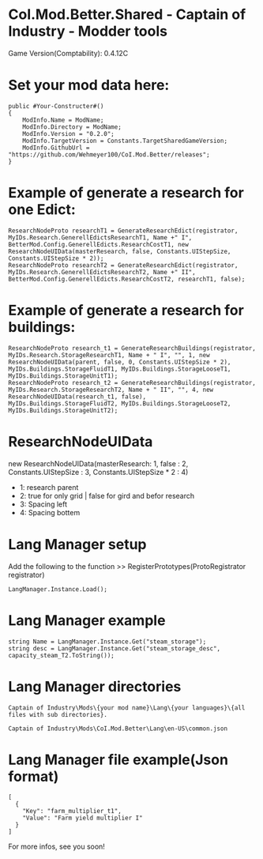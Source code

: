 # CoI.Mod.Better.Shared - Captain of Industry - Modder tools

Game Version(Comptability): 0.4.12C


# Set your mod data here:

	public #Your-Constructer#()
	{
		ModInfo.Name = ModName;
		ModInfo.Directory = ModName;
		ModInfo.Version = "0.2.0";
		ModInfo.TargetVersion = Constants.TargetSharedGameVersion;
		ModInfo.GithubUrl = "https://github.com/Wehmeyer100/CoI.Mod.Better/releases";
	}
    
# Example of generate a research for one Edict:

	ResearchNodeProto researchT1 = GenerateResearchEdict(registrator, MyIDs.Research.GenerellEdictsResearchT1, Name +" I", BetterMod.Config.GenerellEdicts.ResearchCostT1, new ResearchNodeUIData(masterResearch, false, Constants.UIStepSize, Constants.UIStepSize * 2));
	ResearchNodeProto researchT2 = GenerateResearchEdict(registrator, MyIDs.Research.GenerellEdictsResearchT2, Name +" II", BetterMod.Config.GenerellEdicts.ResearchCostT2, researchT1, false);
      
# Example of generate a research for buildings:    
	ResearchNodeProto research_t1 = GenerateResearchBuildings(registrator, MyIDs.Research.StorageResearchT1, Name + " I", "", 1, new ResearchNodeUIData(parent, false, 0, Constants.UIStepSize * 2), MyIDs.Buildings.StorageFluidT1, MyIDs.Buildings.StorageLooseT1, MyIDs.Buildings.StorageUnitT1);
	ResearchNodeProto research_t2 = GenerateResearchBuildings(registrator, MyIDs.Research.StorageResearchT2, Name + " II", "", 4, new ResearchNodeUIData(research_t1, false), MyIDs.Buildings.StorageFluidT2, MyIDs.Buildings.StorageLooseT2, MyIDs.Buildings.StorageUnitT2);
				
# ResearchNodeUIData
	
new ResearchNodeUIData(masterResearch: 1,                                                 false : 2, Constants.UIStepSize : 3, Constants.UIStepSize * 2 : 4)

- 1: research parent
- 2: true for only grid | false for gird and befor research
- 3: Spacing left
- 4: Spacing bottem


# Lang Manager setup

Add the following to the function >> RegisterPrototypes(ProtoRegistrator registrator)

	LangManager.Instance.Load();

# Lang Manager example

	string Name = LangManager.Instance.Get("steam_storage");
	string desc = LangManager.Instance.Get("steam_storage_desc", capacity_steam_T2.ToString());
	
# Lang Manager directories
	Captain of Industry\Mods\{your mod name}\Lang\{your languages}\{all files with sub directories}.
	
	Captain of Industry\Mods\CoI.Mod.Better\Lang\en-US\common.json

# Lang Manager file example(Json format)
	[
	  {
	    "Key": "farm_multiplier_t1",
	    "Value": "Farm yield multiplier I"
	  }
	]
                       
For more infos, see you soon!
